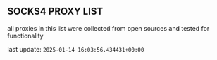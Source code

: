 ## SOCKS4 PROXY LIST

all proxies in this list were collected from open sources and tested for functionality

last update: `2025-01-14 16:03:56.434431+00:00`